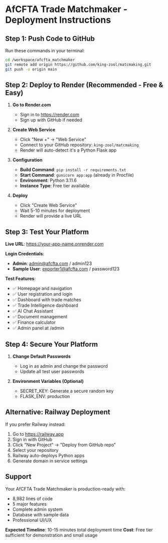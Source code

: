 # AfCFTA Trade Matchmaker - Deployment Instructions

## Step 1: Push Code to GitHub

Run these commands in your terminal:

```bash
cd /workspace/afcfta_matchmaker
git remote add origin https://github.com/king-zool/matcmaking.git
git push -u origin main
```

## Step 2: Deploy to Render (Recommended - Free & Easy)

1. **Go to Render.com**
   - Sign in to https://render.com
   - Sign up with GitHub if needed

2. **Create Web Service**
   - Click "New +" → "Web Service"
   - Connect to your GitHub repository: `king-zool/matcmaking`
   - Render will auto-detect it's a Python Flask app

3. **Configuration**
   - **Build Command**: `pip install -r requirements.txt`
   - **Start Command**: `gunicorn app:app` (already in Procfile)
   - **Environment**: Python 3.11.6
   - **Instance Type**: Free tier available

4. **Deploy**
   - Click "Create Web Service"
   - Wait 5-10 minutes for deployment
   - Render will provide a live URL

## Step 3: Test Your Platform

**Live URL**: https://your-app-name.onrender.com

**Login Credentials**:
- **Admin**: admin@afcfta.com / admin123
- **Sample User**: exporter1@afcfta.com / password123

**Test Features**:
- ✅ Homepage and navigation
- ✅ User registration and login
- ✅ Dashboard with trade matches
- ✅ Trade Intelligence dashboard
- ✅ AI Chat Assistant
- ✅ Document management
- ✅ Finance calculator
- ✅ Admin panel at /admin

## Step 4: Secure Your Platform

1. **Change Default Passwords**
   - Log in as admin and change the password
   - Update all test user passwords

2. **Environment Variables (Optional)**
   - SECRET_KEY: Generate a secure random key
   - FLASK_ENV: production

## Alternative: Railway Deployment

If you prefer Railway instead:

1. Go to https://railway.app
2. Sign in with GitHub
3. Click "New Project" → "Deploy from GitHub repo"
4. Select your repository
5. Railway auto-deploys Python apps
6. Generate domain in service settings

## Support

Your AfCFTA Trade Matchmaker is production-ready with:
- 8,982 lines of code
- 5 major features
- Complete admin system
- Database with sample data
- Professional UI/UX

**Expected Timeline**: 10-15 minutes total deployment time
**Cost**: Free tier sufficient for demonstration and small usage